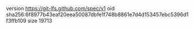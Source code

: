 version https://git-lfs.github.com/spec/v1
oid sha256:6f8977b43eaf20eea50087dbfe1f748b8861e7d4d153457ebc5396d1f3ffb109
size 19713
